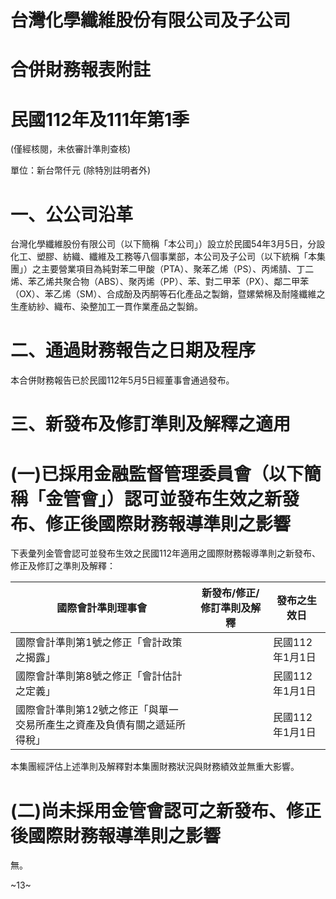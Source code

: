 # 台灣化學纖維股份有限公司及子公司

# 合併財務報表附註

# 民國112年及111年第1季

(僅經核閱，未依審計準則查核)

單位：新台幣仟元 (除特別註明者外)

# 一、公公司沿革

台灣化學纖維股份有限公司（以下簡稱「本公司」）設立於民國54年3月5日，分設化工、塑膠、紡織、纖維及工務等八個事業部，本公司及子公司（以下統稱「本集團」）之主要營業項目為純對苯二甲酸（PTA）、聚苯乙烯（PS）、丙烯腈、丁二烯、苯乙烯共聚合物（ABS）、聚丙烯（PP）、苯、對二甲苯（PX）、鄰二甲苯（OX）、苯乙烯（SM）、合成酚及丙酮等石化產品之製銷，暨嫘縈棉及耐隆纖維之生產紡紗、織布、染整加工一貫作業產品之製銷。

# 二、通過財務報告之日期及程序

本合併財務報告已於民國112年5月5日經董事會通過發布。

# 三、新發布及修訂準則及解釋之適用

# (一)已採用金融監督管理委員會（以下簡稱「金管會」）認可並發布生效之新發布、修正後國際財務報導準則之影響

下表彙列金管會認可並發布生效之民國112年適用之國際財務報導準則之新發布、修正及修訂之準則及解釋：

|國際會計準則理事會|新發布/修正/修訂準則及解釋|發布之生效日|
|---|---|---|
|國際會計準則第1號之修正「會計政策之揭露」| |民國112年1月1日|
|國際會計準則第8號之修正「會計估計之定義」| |民國112年1月1日|
|國際會計準則第12號之修正「與單一交易所產生之資產及負債有關之遞延所得稅」| |民國112年1月1日|

本集團經評估上述準則及解釋對本集團財務狀況與財務績效並無重大影響。

# (二)尚未採用金管會認可之新發布、修正後國際財務報導準則之影響

無。

~13~